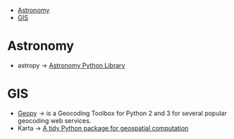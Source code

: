 * [Astronomy](#astronomy)
* [GIS](#gis)


# Astronomy
* astropy → [Astronomy Python Library](https://github.com/astropy)

# GIS 
* [Geopy](https://github.com/geopy/geopy) → is a Geocoding Toolbox for Python 2 and 3 for several popular geocoding web services.
* Karta → [A tidy Python package for geospatial computation](https://github.com/njwilson23/karta)

